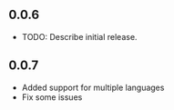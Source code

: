 ## 0.0.6

- TODO: Describe initial release.

## 0.0.7
- Added support for multiple languages
- Fix some issues